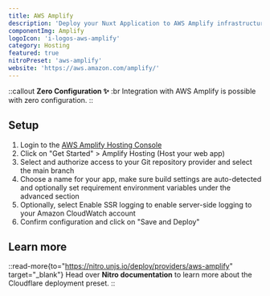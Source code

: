 ```yaml
---
title: AWS Amplify
description: 'Deploy your Nuxt Application to AWS Amplify infrastructure.'
componentImg: Amplify
logoIcon: 'i-logos-aws-amplify'
category: Hosting
featured: true
nitroPreset: 'aws-amplify'
website: 'https://aws.amazon.com/amplify/'
---
```


::callout
**Zero Configuration ✨**
:br
Integration with AWS Amplify is possible with zero configuration.
::

## Setup

1. Login to the [AWS Amplify Hosting Console](https://console.aws.amazon.com/amplify/)
2. Click on "Get Started" > Amplify Hosting (Host your web app)
3. Select and authorize access to your Git repository provider and select the main branch
4. Choose a name for your app, make sure build settings are auto-detected and optionally set requirement environment variables under the advanced section
5. Optionally, select Enable SSR logging to enable server-side logging to your Amazon CloudWatch account
6. Confirm configuration and click on "Save and Deploy"

## Learn more

::read-more{to="https://nitro.unjs.io/deploy/providers/aws-amplify" target="_blank"}
Head over **Nitro documentation** to learn more about the Cloudflare deployment preset.
::
